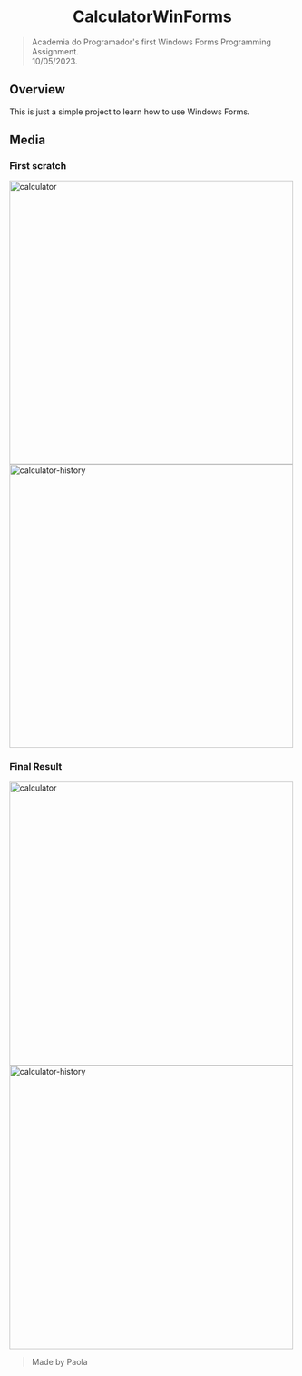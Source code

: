 <h1 align="center" >CalculatorWinForms</h1>

>Academia do Programador's first Windows Forms Programming Assignment. <br>
>10/05/2023. <br>

## Overview
This is just a simple project to learn how to use Windows Forms.

## Media

### First scratch

<p float="left">
  <img alt="calculator" src="https://media.discordapp.net/attachments/1096481399994851330/1105869462231580722/Calculator.jpg" width="500" />
  <img alt="calculator-history" src="https://media.discordapp.net/attachments/1096481399994851330/1105869377359855696/calculatorHistory.jpg" width="500" />
</p>

### Final Result

<p float="left">
  <img alt="calculator" src="https://media.discordapp.net/attachments/1096481399994851330/1122702533639536730/image.png" width="500" />
  <img alt="calculator-history" src="https://cdn.discordapp.com/attachments/1096481399994851330/1122707894656303194/GifCalculator.gif" width="500" />
</p>

>Made by Paola
